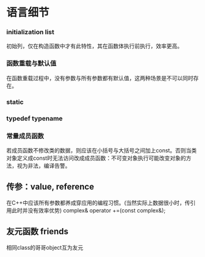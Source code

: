# 语言细节

### initialization list

初始列，仅在构造函数中才有此特性，其在函数体执行前执行，效率更高。

### 函数重载与默认值

在函数重载过程中，没有参数与所有参数都有默认值，这两种场景是不可以同时存在。

### static

### typedef typename

### 常量成员函数

若成员函数不修改类的数据，则应该在小括号与大括号之间加上const。否则当类对象定义成const时无法访问改成成员函数：不可变对象执行可能改变对象的方法，视为非法，编译告警。

## 传参：value, reference

在C++中应该所有参数都养成穿应用的编程习惯。(当然实际上数据很小时，传引用此时并没有效率优势)
complex& operator +=(const complex&);

## 友元函数 friends

相同class的哥哥object互为友元